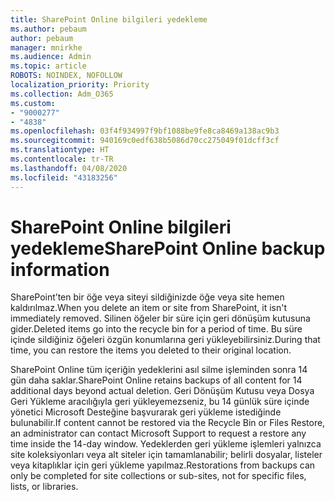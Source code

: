 ```yaml
---
title: SharePoint Online bilgileri yedekleme
ms.author: pebaum
author: pebaum
manager: mnirkhe
ms.audience: Admin
ms.topic: article
ROBOTS: NOINDEX, NOFOLLOW
localization_priority: Priority
ms.collection: Adm_O365
ms.custom:
- "9000277"
- "4838"
ms.openlocfilehash: 03f4f934997f9bf1088be9fe8ca8469a138ac9b3
ms.sourcegitcommit: 940169c0edf638b5086d70cc275049f01dcff3cf
ms.translationtype: HT
ms.contentlocale: tr-TR
ms.lasthandoff: 04/08/2020
ms.locfileid: "43183256"
---
```

# <a name="sharepoint-online-backup-information"></a><span data-ttu-id="8976f-102">SharePoint Online bilgileri yedekleme</span><span class="sxs-lookup"><span data-stu-id="8976f-102">SharePoint Online backup information</span></span>

<span data-ttu-id="8976f-103">SharePoint’ten bir öğe veya siteyi sildiğinizde öğe veya site hemen kaldırılmaz.</span><span class="sxs-lookup"><span data-stu-id="8976f-103">When you delete an item or site from SharePoint, it isn't immediately removed.</span></span> <span data-ttu-id="8976f-104">Silinen öğeler bir süre için geri dönüşüm kutusuna gider.</span><span class="sxs-lookup"><span data-stu-id="8976f-104">Deleted items go into the recycle bin for a period of time.</span></span> <span data-ttu-id="8976f-105">Bu süre içinde sildiğiniz öğeleri özgün konumlarına geri yükleyebilirsiniz.</span><span class="sxs-lookup"><span data-stu-id="8976f-105">During that time, you can restore the items you deleted to their original location.</span></span>

<span data-ttu-id="8976f-106">SharePoint Online tüm içeriğin yedeklerini asıl silme işleminden sonra 14 gün daha saklar.</span><span class="sxs-lookup"><span data-stu-id="8976f-106">SharePoint Online retains backups of all content for 14 additional days beyond actual deletion.</span></span> <span data-ttu-id="8976f-107">Geri Dönüşüm Kutusu veya Dosya Geri Yükleme aracılığıyla geri yükleyemezseniz, bu 14 günlük süre içinde yönetici Microsoft Desteğine başvurarak geri yükleme istediğinde bulunabilir.</span><span class="sxs-lookup"><span data-stu-id="8976f-107">If content cannot be restored via the Recycle Bin or Files Restore, an administrator can contact Microsoft Support to request a restore any time inside the 14-day window.</span></span> <span data-ttu-id="8976f-108">Yedeklerden geri yükleme işlemleri yalnızca site koleksiyonları veya alt siteler için tamamlanabilir; belirli dosyalar, listeler veya kitaplıklar için geri yükleme yapılmaz.</span><span class="sxs-lookup"><span data-stu-id="8976f-108">Restorations from backups can only be completed for site collections or sub-sites, not for specific files, lists, or libraries.</span></span>
